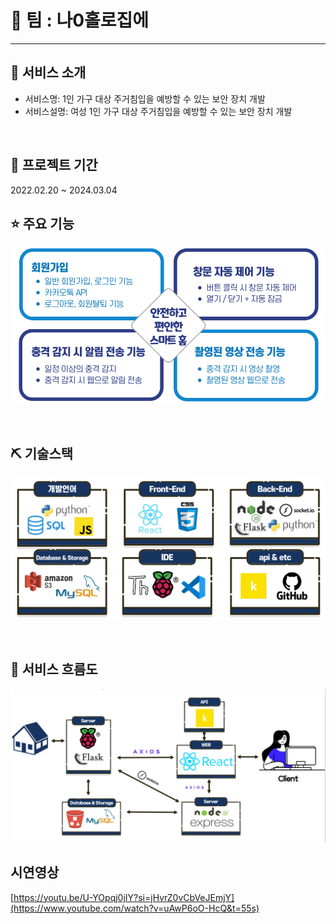 # 📎 팀 : 나0홀로집에


---
## 👀 서비스 소개
* 서비스명:  1인 가구 대상 주거침입을 예방할 수 있는 보안 장치 개발
* 서비스설명: 여성 1인 가구 대상 주거침입을 예방할 수 있는 보안 장치 개발
<br>

## 📅 프로젝트 기간
2022.02.20 ~ 2024.03.04 
<br>

## ⭐ 주요 기능
![](https://github.com/Mr-juhyun/home0alone/blob/master/img/1.png)

<br>

## ⛏ 기술스택
![lang_tool](https://github.com/Mr-juhyun/home0alone/blob/master/img/2.png)


<br>

## 📌 서비스 흐름도

![flow_robot](https://github.com/Mr-juhyun/home0alone/blob/master/img/3.png)


## 시연영상
[https://youtu.be/U-YOpqj0jIY?si=jHvrZ0vCbVeJEmjY](https://www.youtube.com/watch?v=uAwP6oO-HcQ&t=55s)



